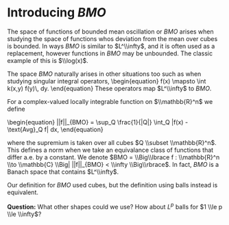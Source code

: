 # Introducing $BMO$
The space of functions of bounded mean oscillation or $BMO$ arises when studying the space of functions whos deviation from the mean over cubes is bounded.
In ways $BMO$ is similar to $L^\\infty$, and it is often used as a replacement, however functions in $BMO$ may be unbounded.
The classic example of this is $\\log(x)$.

The space $BMO$ naturally arises in other situations too such as when studying singular integral operators,
\\begin{equation}
f(x) \\mapsto \\int k(x,y) f(y)\\, dy.
\\end{equation}
These operators map $L^\\infty$ to $BMO$.

For a complex-valued locally integrable function on $\\mathbb{R}^n$ we define

\\begin{equation}
||f||_{BMO} = \\sup_Q \\frac{1}{\|Q\|} \\int_Q \|f(x) - \\text{Avg}_Q f\| dx,
\\end{equation}

where the supremium is taken over all cubes $Q \\subset \\mathbb{R}^n$.
This defines a norm when we take an equivalance class of functions that differ a.e. by a constant.
We denote $BMO = \\Big\\lbrace f : \\mathbb{R}^n \\to \\mathbb{C} \\Big| ||f||_{BMO} < \\infty \\Big\\rbrace$.
In fact, $BMO$ is a Banach space that contains $L^\\infty$.

Our definition for $BMO$ used cubes, but the definition using balls instead is equivalent.

**Question:** What other shapes could we use? How about $L^p$ balls for $1 \\le p \\le \\infty$?
